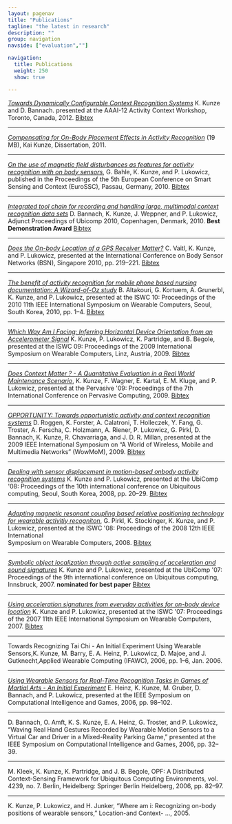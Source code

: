 ```yaml
---
layout: pagenav
title: "Publications"
tagline: "the latest in research"
description: ""
group: navigation
navside: ["evaluation",""]

navigation:
  title: Publications
  weight: 250
  show: true

---
```

[_Towards Dynamically Configurable Context 
Recognition Systems_](/papers/2012Kunze.pdf) K. Kunze and D. Bannach. presented at the 
AAAI-12 Activity Context Workshop, Toronto, Canada, 2012.
[Bibtex](/papers/2012Kunze.pdf)

***
[_Compensating for On-Body Placement Effects in Activity Recognition_](http://www.opus-bayern.de/uni-passau/volltexte/2012/2611/pdf/kunze_kai.pdf) (19 MB), Kai Kunze, Dissertation, 2011.

***
[_On the use of magnetic field disturbances as 
features for activity recognition with on body 
sensors_](/papers/2010Bahle.pdf),
G. Bahle, K. Kunze, and P. Lukowicz, 
published in the Proceedings of the 5th European 
Conference on Smart Sensing and Context (EuroSSC), Passau, Germany, 2010.
[Bibtex](papers/2010Bahle.txt)

***
[_Integrated tool chain for recording and handling large, 
multimodal context recognition data sets_](/papers/2010Bannach.pdf)
D. Bannach, K. Kunze, J. Weppner, and P. Lukowicz, 
Adjunct Proceedings of Ubicomp 2010, Copenhagen, Denmark, 2010.
  **Best Demonstration Award**
[Bibtex](2010Bannach.txt)

***
[_Does the On-body Location of a GPS Receiver Matter?_](/papers/2010BVaitl.pdf)
C. Vaitl, K. Kunze, and P. Lukowicz, 
 presented at the International Conference on 
Body Sensor Networks (BSN), Singapore 2010, pp. 219–221.
[Bibtex](/papers/2010Vaitl.txt)

***
[_The benefit of activity recognition for mobile 
phone based nursing documentation: A Wizard-of-Oz study_](/papers/2010Altakouri.pdf) 
B. Altakouri, G. Kortuem, A. Grunerbl, K. Kunze, and P. Lukowicz, 
presented at the ISWC 10: Proceedings of the 2010 11th IEEE International 
Symposium on Wearable Computers, Seoul, South Korea, 2010, pp. 1–4.
[Bibtex](/papers/2010Altakouri.txt)

***
[_Which Way Am I Facing: Inferring Horizontal Device 
Orientation from an Accelerometer Signal_](/papers/2009Kunze-1.pdf)
K. Kunze, P. Lukowicz, K. Partridge, and B. Begole,
presented at the ISWC 09: Proceedings of the 2009 International 
Symposium on Wearable Computers, Linz, Austria, 2009.
[Bibtex](/papers/2009Kunze-1.txt)

***
[_Does Context Matter ? - A Quantitative Evaluation 
in a Real World Maintenance Scenario_](papers/2009Kunze.pdf), 
K. Kunze, F. Wagner, E. Kartal, E. M. Kluge, and 
P. Lukowicz,  presented at the Pervasive 
'09: Proceedings of the 7th International 
Conference on Pervasive Computing, 2009.
[Bibtex](/papers/2009Kunze.txt)

***
[_OPPORTUNITY: Towards opportunistic activity and context recognition systems_](/papers/2009Roggen.pdf)
D. Roggen, K. Forster, A. Calatroni, 
T. Holleczek, Y. Fang, G. Troster,
A. Ferscha, C. Holzmann, A. Riener, 
P. Lukowicz, G. Pirkl, D. Bannach,
K. Kunze, R. Chavarriaga, and
J. D. R. Millan, presented at the 2009 IEEE International Symposium on “A World of Wireless, Mobile and Multimedia Networks” (WowMoM), 2009.
 [Bibtex](2009Roggen.txt)

***
[_Dealing with sensor displacement in motion-based onbody 
activity recognition systems_](papers/2008Kunze.pdf) K. Kunze 
and P. Lukowicz,  presented at the UbiComp '08: 
Proceedings of the 10th international conference 
on Ubiquitous computing, Seoul, South Korea, 2008, pp. 20–29.
[Bibtex](/papers/2008Kunze.txt)

***
[_Adapting magnetic resonant coupling based relative 
positioning technology for wearable activitiy 
recogniton_](papers/2008Pirkl.pdf), G. Pirkl, K. Stockinger, 
K. Kunze, and P. Lukowicz, presented at the ISWC '08: 
Proceedings of the 2008 12th IEEE International \
Symposium on Wearable Computers, 2008.
[Bibtex](/papers/2008Pirkl.txt)

***
[_Symbolic object localization through 
active sampling of acceleration and 
sound signatures_](papers/2007Kunze1.pdf) 
K. Kunze and P. Lukowicz, presented at the UbiComp '07: Proceedings of the 9th international conference on Ubiquitous computing, Innsbruck, 2007.
  **nominated for best paper**
[Bibtex](papers/2007Kunze1.txt)

***
[_Using acceleration signatures from everyday activities 
for on-body device location_](papers/2007Kunze.pdf) 
  K. Kunze and P. Lukowicz, presented at the 
  ISWC '07: Proceedings of the 2007 11th IEEE 
  International Symposium on Wearable Computers, 
  2007.
[Bibtex](/papers/2007Kunze.txt)

***
Towards Recognizing Tai Chi - An Initial Experiment Using Wearable Sensors,K. Kunze, M. Barry, E. A. Heinz, P. Lukowicz, D. Majoe, and J. Gutknecht,Applied Wearable Computing (IFAWC), 
2006, pp. 1–6, Jan. 2006.

***
[_Using Wearable Sensors for Real-Time Recognition Tasks in Games of Martial Arts - An Initial Experiment_](papers/2006Kunze.pdf)
E. Heinz, K. Kunze, M. Gruber, D. Bannach, and 
P. Lukowicz, presented at the IEEE Symposium on Computational Intelligence and Games, 2006, pp. 98–102.

***
D. Bannach, O. Amft, K. S. Kunze, E. A. Heinz, 
G. Troster, and P. Lukowicz, “Waving Real Hand Gestures Recorded by Wearable Motion Sensors to a Virtual Car and Driver in a Mixed-Reality Parking Game,” presented at the IEEE Symposium on Computational Intelligence and Games, 2006, pp. 32–39.

***
M. Kleek, K. Kunze, K. Partridge, and J. B. Begole, OPF: A Distributed Context-Sensing Framework for Ubiquitous Computing Environments, vol. 4239, no. 7. Berlin, Heidelberg: Springer Berlin Heidelberg, 2006, pp. 82–97.

***
K. Kunze, P. Lukowicz, and H. Junker, “Where am i: Recognizing on-body positions of wearable sensors,” Location-and Context- …, 2005.


